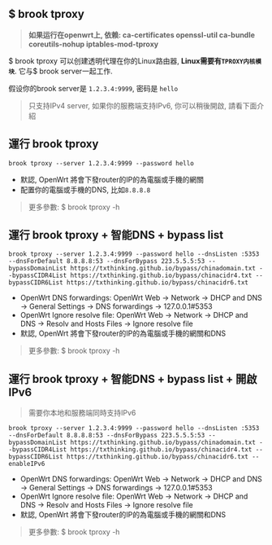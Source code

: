## $ brook tproxy

> **如果运行在openwrt上, 依赖: ca-certificates openssl-util ca-bundle coreutils-nohup iptables-mod-tproxy**

$ brook tproxy 可以创建透明代理在你的Linux路由器, **Linux需要有`TPROXY内核模块`**. 它与$ brook server一起工作.

假设你的brook server是 `1.2.3.4:9999`, 密码是 `hello`

> 只支持IPv4 server, 如果你的服務端支持IPv6, 你可以稍後開啟, 請看下面介紹

## 運行 brook tproxy

```
brook tproxy --server 1.2.3.4:9999 --password hello
```

* 默認, OpenWrt 將會下發router的IP的為電腦或手機的網關
* 配置你的電腦或手機的DNS, 比如`8.8.8.8`

> 更多參數: $ brook tproxy -h

## 運行 brook tproxy + 智能DNS + bypass list

```
brook tproxy --server 1.2.3.4:9999 --password hello --dnsListen :5353 --dnsForDefault 8.8.8.8:53 --dnsForBypass 223.5.5.5:53 --bypassDomainList https://txthinking.github.io/bypass/chinadomain.txt --bypassCIDR4List https://txthinking.github.io/bypass/chinacidr4.txt --bypassCIDR6List https://txthinking.github.io/bypass/chinacidr6.txt
```

* OpenWrt DNS forwardings: OpenWrt Web -> Network -> DHCP and DNS -> General Settings -> DNS forwardings -> 127.0.0.1#5353
* OpenWrt Ignore resolve file: OpenWrt Web -> Network -> DHCP and DNS -> Resolv and Hosts Files -> Ignore resolve file
* 默認, OpenWrt 將會下發router的IP的為電腦或手機的網關和DNS

> 更多參數: $ brook tproxy -h

## 運行 brook tproxy + 智能DNS + bypass list + 開啟IPv6

> 需要你本地和服務端同時支持IPv6

```
brook tproxy --server 1.2.3.4:9999 --password hello --dnsListen :5353 --dnsForDefault 8.8.8.8:53 --dnsForBypass 223.5.5.5:53 --bypassDomainList https://txthinking.github.io/bypass/chinadomain.txt --bypassCIDR4List https://txthinking.github.io/bypass/chinacidr4.txt --bypassCIDR6List https://txthinking.github.io/bypass/chinacidr6.txt --enableIPv6
```

* OpenWrt DNS forwardings: OpenWrt Web -> Network -> DHCP and DNS -> General Settings -> DNS forwardings -> 127.0.0.1#5353
* OpenWrt Ignore resolve file: OpenWrt Web -> Network -> DHCP and DNS -> Resolv and Hosts Files -> Ignore resolve file
* 默認, OpenWrt 將會下發router的IP的為電腦或手機的網關和DNS

> 更多參數: $ brook tproxy -h
